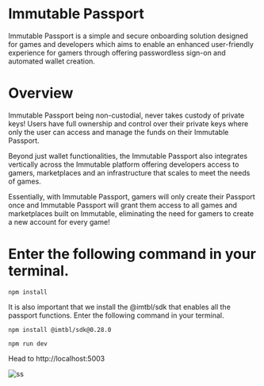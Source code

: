 # Immutable Passport
Immutable Passport is a simple and secure onboarding solution designed for games and developers which aims to enable an enhanced user-friendly experience for gamers through offering passwordless sign-on and automated wallet creation.

# Overview
Immutable Passport being non-custodial, never takes custody of private keys! Users have full ownership and control over their private keys where only the user can access and manage the funds on their Immutable Passport.

Beyond just wallet functionalities, the Immutable Passport also integrates vertically across the Immutable platform offering developers access to gamers, marketplaces and an infrastructure that scales to meet the needs of games.

Essentially, with Immutable Passport, gamers will only create their Passport once and Immutable Passport will grant them access to all games and marketplaces built on Immutable, eliminating the need for gamers to create a new account for every game!

# Enter the following command in your terminal.

```
npm install
```

It is also important that we install the @imtbl/sdk that enables all the passport functions. Enter the following command in your terminal.

```
npm install @imtbl/sdk@0.28.0
```

```
npm run dev
```

Head to http://localhost:5003

![ss](https://github.com/Ayan-M-Dev/Immutable-app/assets/101629997/03551105-5cc7-4bb4-9a87-1c7da0bc9afc)
